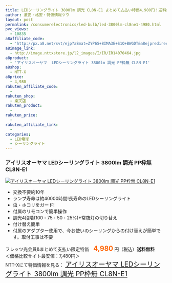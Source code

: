 ```yaml
---
title: LEDシーリングライト 3800lm 調光 CL8N-E1 まとめて支払い特価4,980円！送料無料！
author: 激安・格安・特価情報ツウ
layout: post
permalink: /consumerelectronics/led-bulb/led-3800lm-cl8ne1-4980.html
pvc_views:
  - 10835
a8affiliate_code:
  - 'http://px.a8.net/svt/ejp?a8mat=ZYP6S+8IMA3E+S1Q+BWGDT&a8ejpredirect=http://nttxstore.jp/_II_QZX0007773'
a8image_link:
  - http://image.nttxstore.jp/l2_images/I/IR/IR14070464.jpg
a8product:
  - 'アイリスオーヤマ  LEDシーリングライト 3800lm 調光 PP枠無 CL8N-E1'
a8shop:
  - NTT-X
a8price:
  - 4,980
rakuten_affiliate_code:
  - 
rakuten_shop:
  - 楽天店
rakuten_product:
  - 
rakuten_price:
  - 
rakuten_affiliate_link:
  - 
categories:
  - LED電球
  - シーリングライト
---
```

### アイリスオーヤマ LEDシーリングライト 3800lm 調光 PP枠無 CL8N-E1

<div class="img-bg2 img_L">
  <a title="アイリスオーヤマ  LEDシーリングライト 3800lm 調光 PP枠無 CL8N-E1" href="http://px.a8.net/svt/ejp?a8mat=ZYP6S+8IMA3E+S1Q+BWGDT&a8ejpredirect=http://nttxstore.jp/_II_QZX0007773" target="_blank"><img src="http://i2.wp.com/image.nttxstore.jp/l2_images/I/IR/IR14070464.jpg?resize=120%2C120" border="0" alt="アイリスオーヤマ  LEDシーリングライト 3800lm 調光 PP枠無 CL8N-E1" style="border: 0pt none;" data-recalc-dims="1" /></a>
</div>

<!--more-->

  * 交換不要約10年
  * ランプ寿命は約40000時間!長寿命のLEDシーリングライト
  * 虫・ホコリをガード!
  * 付属のリモコンで簡単操作
  * 調光4段階(100・75・50・25%)+常夜灯の切り替え
  * 付け替え簡単
  * 付属のアダプター使用で、今お使いのシーリングからの付け替えが簡単です。取付工事は不要

フレッツ光会員&#038;まとめて支払い限定特価　<span style="color: #ff6600; font-size: 150%;"><strong>4,980</strong></span> 円（税込）**送料無料**  
＜価格比較サイト最安値：7,480円＞  
NTT-Xにて特価情報を見る： <span style="font-size: 150%;"><a href="http://px.a8.net/svt/ejp?a8mat=ZYP6S+8IMA3E+S1Q+BWGDT&a8ejpredirect=http://nttxstore.jp/_II_QZX0007773" target="_blank">アイリスオーヤマ LEDシーリングライト 3800lm 調光 PP枠無 CL8N-E1</a></span>